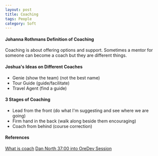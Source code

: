 ```yaml
---
layout: post
title: Coaching
tags: People
category: Soft
---
```


#### Johanna Rothmans Definition of Coaching ####

Coaching is about offering options and support. Sometimes a mentor for someone can become a coach but they are different things.

#### Joshua's Ideas on Different Coaches ####

- Genie (show the team) (not the best name)  
- Tour Guide (guide/facilitate)  
- Travel Agent (find a guide)  

#### 3 Stages of Coaching ####

- Lead from the front (do what I'm suggesting and see where we are going)  
- Firm hand in the back (walk along beside them encouraging)  
- Coach from behind (course correction)  

#### References ####
[What is coach](http://agileotter.blogspot.com/2014/11/what-is-coach.html)
[Dan North 37:00 into OreDev Session](http://vimeo.com/111028823)
